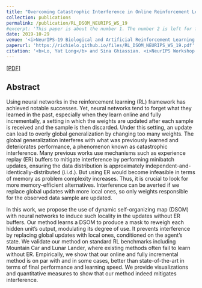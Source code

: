 ```yaml
---
title: "Overcoming Catastrophic Interference in Online Reinforcement Learning with Dynamic Self-Organizing Maps"
collection: publications
permalink: /publication/RL_DSOM_NEURIPS_WS_19
#excerpt: 'This paper is about the number 1. The number 2 is left for future work.'
date: 2019-10-29
venue: '<i>NeurIPS-19 Biological and Artificial Reinforcement Learning Workshop</i>, 2019'
paperurl: 'https://richielo.github.io/files/RL_DSOM_NEURIPS_WS_19.pdf'
citation: '<b>Lo, Yat Long</b> and Sina Ghiassian. <i>NeurIPS Workshop on Biological and Artificial Reinforcement Learning </i>. 2019.'
---
```

[[PDF]](https://richielo.github.io/files/RL_DSOM_NEURIPS_WS_19.pdf)

## Abstract
Using neural networks in the reinforcement learning (RL) framework has achieved notable successes. Yet, neural networks tend to forget what they learned in the past, especially when they learn online and fully incrementally, a setting in which the weights are updated after each sample is received and the sample is then discarded. Under this setting, an update can lead to overly global generalization by changing too many weights. The global generalization interferes with what was previously
learned and deteriorates performance, a phenomenon known as catastrophic interference. Many previous works use mechanisms such as experience replay (ER) buffers to mitigate interference by performing minibatch updates, ensuring the data distribution is approximately independent-and-identically-distributed (i.i.d.). But using ER would become infeasible in terms of memory as problem complexity increases. Thus, it is crucial to look for more memory-efficient alternatives. Interference can be averted if we replace global updates with more local ones, so only weights responsible for the observed data sample are updated.

In this work, we propose the use of dynamic self-organizing map (DSOM) with neural networks to induce such locality in the updates without ER buffers. Our method learns a DSOM to produce a mask to reweigh each hidden unit’s output, modulating its degree of use. It prevents interference by replacing global updates with local ones, conditioned on the agent’s state. We validate our method on standard RL benchmarks including Mountain Car and Lunar Lander, where existing methods often fail to learn without ER. Empirically, we show that our online and fully incremental method is on par with and in some cases, better than state-of-the-art in terms of final performance and learning speed. We provide visualizations and quantitative measures to show that our method indeed mitigates interference.
